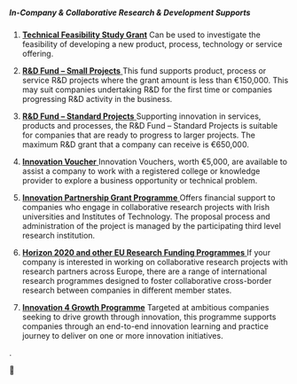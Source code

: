 ##### In-Company & Collaborative Research & Development Supports

1. [**Technical Feasibility Study Grant**](http://www.enterprise-ireland.com/en/Funding-Supports/Company/Esetablish-SME-Funding/Feasibility-Study.html)
  [ ](http://www.enterprise-ireland.com/en/Funding-Supports/Company/Esetablish-SME-Funding/Feasibility-Study.html)Can be used to investigate the feasibility of developing a new product, process, technology or service offering.

2. [**R&D Fund – Small Projects**](http://www.enterprise-ireland.com/en/Funding-Supports/Company/Esetablish-SME-Funding/R-D-Fund-Small-Projects-.html)[ ](http://www.enterprise-ireland.com/en/Funding-Supports/Company/Esetablish-SME-Funding/R-D-Fund-Small-Projects-.html)
  This fund supports product, process or service R&D projects where the grant amount is less than €150,000. This may suit companies undertaking R&D for the first time or companies progressing R&D activity in the business.

3. **[R&D Fund – Standard Projects](http://www.enterprise-ireland.com/en/Funding-Supports/Company/Esetablish-SME-Funding/R-D-Fund-Large-Projects-.html)**[ ](http://www.enterprise-ireland.com/en/Funding-Supports/Company/Esetablish-SME-Funding/R-D-Fund-Large-Projects-.html)
  Supporting innovation in services, products and processes, the R&D Fund – Standard Projects is suitable for companies that are ready to progress to larger projects. The maximum R&D grant that a company can receive is €650,000.

4. [**Innovation Voucher**](http://www.enterprise-ireland.com/en/Funding-Supports/Company/Esetablish-SME-Funding/Innovation-Voucher.shortcut.html)[ ](http://www.enterprise-ireland.com/en/Funding-Supports/Company/Esetablish-SME-Funding/Innovation-Voucher.shortcut.html)
  Innovation Vouchers, worth €5,000, are available to assist a company to work with a registered college or knowledge provider to explore a business opportunity or technical problem.

5. [**Innovation Partnership Grant Programme**](http://www.enterprise-ireland.com/en/Funding-Supports/Company/Esetablish-SME-Funding/Innovation-Partnerships.html)[ ](http://www.enterprise-ireland.com/en/Funding-Supports/Company/Esetablish-SME-Funding/Innovation-Partnerships.html)
  Offers financial support to companies who engage in collaborative research projects with Irish universities and Institutes of Technology. The proposal process and administration of the project is managed by the participating third level research institution.

6. [**Horizon 2020 and other EU Research Funding Programmes**](http://www.enterprise-ireland.com/en/Funding-Supports/Company/Esetablish-SME-Funding/FP7-and-other-EU-Research-Funding-.html)[ ](http://www.enterprise-ireland.com/en/Funding-Supports/Company/Esetablish-SME-Funding/FP7-and-other-EU-Research-Funding-.html)
  If your company is interested in working on collaborative research projects with research partners across Europe, there are a range of international research programmes designed to foster collaborative cross-border research between companies in different member states.

7. [**Innovation 4 Growth Programme**](http://www.enterprise-ireland.com/EI_Corporate/en/funding-supports/Company/Esetablish-SME-Funding/Innovation4Growth.html)
  Targeted at ambitious companies seeking to drive growth through innovation, this programme supports companies through an end-to-end innovation learning and practice journey to deliver on one or more innovation initiatives.

 .

 

